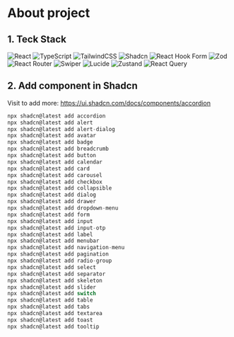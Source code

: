 # About project

## 1. Teck Stack

![React](https://img.shields.io/badge/React-20232A?style=for-the-badge&logo=react&logoColor=61DAFB)
![TypeScript](https://img.shields.io/badge/TypeScript-007ACC?style=for-the-badge&logo=typescript&logoColor=white)
![TailwindCSS](https://img.shields.io/badge/Tailwind_CSS-38B2AC?style=for-the-badge&logo=tailwind-css&logoColor=white)
![Shadcn](https://img.shields.io/badge/shadcn%2Fui-000000?style=for-the-badge&logo=shadcnui&logoColor=white)
![React Hook Form](https://img.shields.io/badge/React_Hook_Form-EC5990?style=for-the-badge&logo=reacthookform&logoColor=white)
![Zod](https://img.shields.io/badge/Zod-3E67B1?style=for-the-badge&logo=zod&logoColor=white)
![React Router](https://img.shields.io/badge/React_Router-CA4245?style=for-the-badge&logo=react-router&logoColor=white)
![Swiper](https://img.shields.io/badge/Swiper-6332F6?style=for-the-badge&logo=swiper&logoColor=white)
![Lucide](https://img.shields.io/badge/Lucide-Gray?style=for-the-badge&logo=lucide&logoColor=white)
![Zustand](https://img.shields.io/badge/Zustand-brown?style=for-the-badge&logo=npm&logoColor=white)
![React Query](https://img.shields.io/badge/React_Query-FF4154?style=for-the-badge&logo=react-query&logoColor=white)

## 2. Add component in Shadcn

Visit to add more: https://ui.shadcn.com/docs/components/accordion

```ts
npx shadcn@latest add accordion
npx shadcn@latest add alert
npx shadcn@latest add alert-dialog
npx shadcn@latest add avatar
npx shadcn@latest add badge
npx shadcn@latest add breadcrumb
npx shadcn@latest add button
npx shadcn@latest add calendar
npx shadcn@latest add card
npx shadcn@latest add carousel
npx shadcn@latest add checkbox
npx shadcn@latest add collapsible
npx shadcn@latest add dialog
npx shadcn@latest add drawer
npx shadcn@latest add dropdown-menu
npx shadcn@latest add form
npx shadcn@latest add input
npx shadcn@latest add input-otp
npx shadcn@latest add label
npx shadcn@latest add menubar
npx shadcn@latest add navigation-menu
npx shadcn@latest add pagination
npx shadcn@latest add radio-group
npx shadcn@latest add select
npx shadcn@latest add separator
npx shadcn@latest add skeleton
npx shadcn@latest add slider
npx shadcn@latest add switch
npx shadcn@latest add table
npx shadcn@latest add tabs
npx shadcn@latest add textarea
npx shadcn@latest add toast
npx shadcn@latest add tooltip

```
